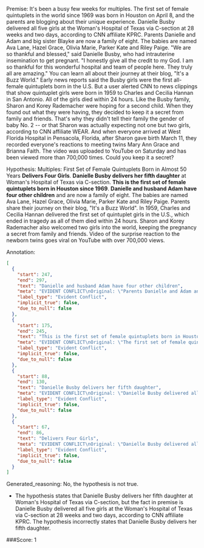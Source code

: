 
Premise:
It's been a busy few weeks for multiples. The first set of female quintuplets in the world since 1969 was born in Houston on April 8, and the parents are blogging about their unique experience. Danielle Busby delivered all five girls at the Woman's Hospital of Texas via C-section at 28 weeks and two days, according to CNN affiliate KPRC. Parents Danielle and Adam and big sister Blayke are now a family of eight. The babies are named Ava Lane, Hazel Grace, Olivia Marie, Parker Kate and Riley Paige. "We are so thankful and blessed," said Danielle Busby, who had intrauterine insemination to get pregnant. "I honestly give all the credit to my God. I am so thankful for this wonderful hospital and team of people here. They truly all are amazing." You can learn all about their journey at their blog, "It's a Buzz World." Early news reports said the Busby girls were the first all-female quintuplets born in the U.S. But a user alerted CNN to news clippings that show quintuplet girls were born in 1959 to Charles and Cecilia Hannan in San Antonio. All of the girls died within 24 hours. Like the Busby family, Sharon and Korey Rademacher were hoping for a second child. When they found out what they were having, they decided to keep it a secret from family and friends. That's why they didn't tell their family the gender of baby No. 2 -- or that Sharon was actually expecting not one but two girls, according to CNN affiliate WEAR. And when everyone arrived at West Florida Hospital in Pensacola, Florida, after Sharon gave birth March 11, they recorded everyone's reactions to meeting twins Mary Ann Grace and Brianna Faith. The video was uploaded to YouTube on Saturday and has been viewed more than 700,000 times. Could you keep it a secret?


Hypothesis:
Multiples: First Set of Female Quintuplets Born in Almost 50 Years **Delivers Four Girls**. **Danielle Busby delivers her fifth daughter** at Woman's Hospital of Texas via C-section. **This is the first set of female quintuplets born in Houston since 1969**. **Danielle and husband Adam have four other children** and are now a family of eight. The babies are named Ava Lane, Hazel Grace, Olivia Marie, Parker Kate and Riley Paige. Parents share their journey on their blog, "It's a Buzz World". In 1959, Charles and Cecilia Hannan delivered the first set of quintuplet girls in the U.S., which ended in tragedy as all of them died within 24 hours. Sharon and Korey Rademacher also welcomed two girls into the world, keeping the pregnancy a secret from family and friends. Video of the surprise reaction to the newborn twins goes viral on YouTube with over 700,000 views.

Annotation:
```json
[
  {
    "start": 247,
    "end": 297,
    "text": "Danielle and husband Adam have four other children",
    "meta": "EVIDENT CONFLICT\nOriginal: \"Parents Danielle and Adam and big sister Blayke...\"\nGenerative: \"Danielle and husband Adam have four other children...\"\n(The parents only had one daughter, Blayke, before having the quintuplets.)",
    "label_type": "Evident Conflict",
    "implicit_true": false,
    "due_to_null": false
  },
  {
    "start": 175,
    "end": 245,
    "text": "This is the first set of female quintuplets born in Houston since 1969",
    "meta": "EVIDENT CONFLICT\nOriginal: \"The first set of female quintuplets in the world since 1969...\"\nGenerative: \"This is the first set of female quintuplets born in Houston since 1969.\"",
    "label_type": "Evident Conflict",
    "implicit_true": false,
    "due_to_null": false
  },
  {
    "start": 88,
    "end": 130,
    "text": "Danielle Busby delivers her fifth daughter",
    "meta": "EVIDENT CONFLICT\nOriginal: \"Danielle Busby delivered all five girls...\"\nGenerative: \"Danielle Busby delivers her fifth daughter\"\n(She delivered her 2nd to 6th daughter since they are quintuplets after her first daughter Blayke.)",
    "label_type": "Evident Conflict",
    "implicit_true": false,
    "due_to_null": false
  },
  {
    "start": 67,
    "end": 86,
    "text": "Delivers Four Girls",
    "meta": "EVIDENT CONFLICT\nOriginal: \"Danielle Busby delivered all five girls...\"\nGenerative: \"Delivers Four Girls\"",
    "label_type": "Evident Conflict",
    "implicit_true": false,
    "due_to_null": false
  }
]
```

Generated_reasoning:
No, the hypothesis is not true. 
- The hypothesis states that Danielle Busby delivers her fifth daughter at Woman's Hospital of Texas via C-section, but the fact in premise is Danielle Busby delivered all five girls at the Woman's Hospital of Texas via C-section at 28 weeks and two days, according to CNN affiliate KPRC. The hypothesis incorrectly states that Danielle Busby delivers her fifth daughter.

###Score:
1
